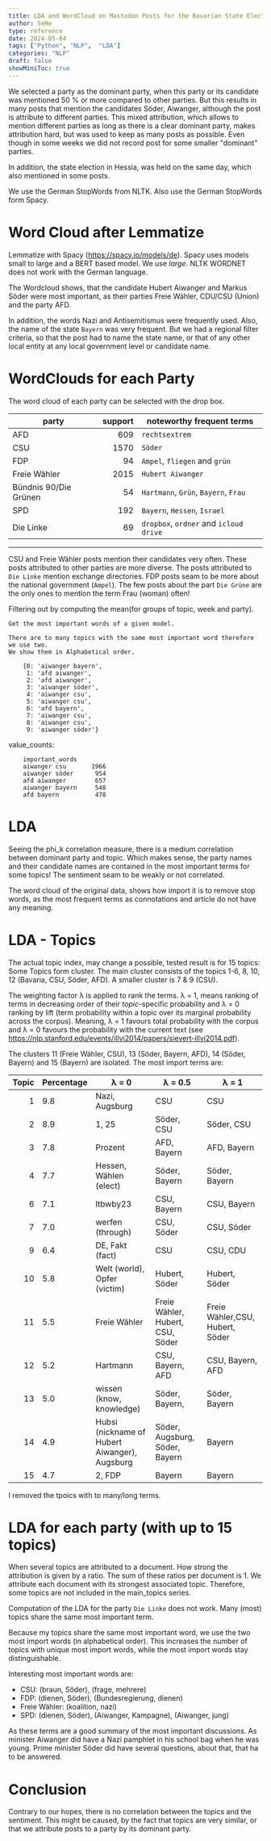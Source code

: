 ```yaml
---
title: LDA and WordCloud on Mastodon Posts for the Bavarian State Election!
author: SeHe
type: reference
date: 2024-05-04
tags: ["Python", "NLP",  "LDA"]
categories: "NLP"
draft: false
showMiniToc: true
---
```



We selected a party as the dominant party, when this party or its
candidate was mentioned 50 % or more compared to other parties. But this
results in many posts that mention the candidates Söder, Aiwanger,
although the post is attribute to different parties. This mixed
attribution, which allows to mention different parties as long as there
is a clear dominant party, makes attribution hard, but was used to keep
as many posts as possible. Even though in some weeks we did not record
post for some smaller \"dominant\" parties.

In addition, the state election in Hessia, was held on the same day,
which also mentioned in some posts.

We use the German StopWords from NLTK. Also use the German StopWords form Spacy.

# Word Cloud after Lemmatize

Lemmatize with Spacy (<https://spacy.io/models/de>). Spacy uses models
small to large and a BERT based model. We use *large*. NLTK WORDNET does not work with the German
language.

The Wordcloud shows, that the candidate Hubert Aiwanger and Markus Söder
were most important, as their parties Freie Wähler, CDU/CSU (Union) and
the party AFD.

In addition, the words Nazi and Antisemitismus were frequently used.
Also, the name of the state `Bayern` was very frequent. But we had a
regional filter criteria, so that the post had to name the state name,
or that of any other local entity at any local government level or
candidate name.

# WordClouds for each Party

The word cloud of each party can be selected with the drop box.

|party                 |   support  |               noteworthy frequent terms|
|----------------------|-----------:|----------------------------------------|
|AFD                   |        609 | `rechtsextrem`		                 |
|CSU                   |       1570 | `Söder`                                |
|FDP                   |         94 | `Ampel`, `fliegen` and `grün`          |
|Freie Wähler          |       2015 |`Hubert Aiwanger`                       |
|Bündnis 90/Die Grünen |         54 | `Hartmann`, `Grün`, `Bayern`, `Frau`   |
|SPD                   |        192 | `Bayern`, `Hessen`, `Israel`           |
|Die Linke             |         69 | `dropbox`, `ordner` and `icloud drive` |
  ------------------------------------------------------------------------

CSU and Freie Wähler posts mention their candidates very often. These
posts attributed to other parties are more diverse. The posts attributed
to `Die Linke` mention exchange directories. FDP posts seam to be more
about the national government (`Ampel`). The few posts about the part
`Die Grüne` are the only ones to mention the term Frau (woman) often!

Filtering out by computing the mean(for groups of topic, week and
party).

    Get the most important words of a given model.

    There are to many topics with the same most important word therefore we use two.
    We show them in Alphabetical order.

```
    {0: 'aiwanger bayern',
     1: 'afd aiwanger',
     2: 'afd aiwanger',
     3: 'aiwanger söder',
     4: 'aiwanger csu',
     5: 'aiwanger csu',
     6: 'afd bayern',
     7: 'aiwanger csu',
     8: 'aiwanger csu',
     9: 'aiwanger söder'}

```
 value_counts:
```
    important_words
    aiwanger csu       1966
    aiwanger söder      954
    afd aiwanger        657
    aiwanger bayern     548
    afd bayern          478
``` 
# LDA

Seeing the phi_k correlation measure, there is a medium correlation
between dominant party and topic. Which makes sense, the party names and
their candidate names are contained in the most important terms for some
topics! The sentiment seam to be weakly or not correlated.

The word cloud of the original data, shows how import it is to remove
stop words, as the most frequent terms as connotations and article do
not have any meaning.

# LDA - Topics

The actual topic index, may change a possible, tested result is for 15
topics: Some Topics form cluster. The main cluster consists of the
topics 1-6, 8, 10, 12 (Bavaria, CSU, Söder, AFD). A smaller cluster is 7
& 9 (CSU).

The weighting factor λ is applied to rank the terms. λ = 1, means
ranking of terms in decreasing order of their *topic*-specific
probability and λ = 0 ranking by lift (term probability within a topic
over its marginal probability across the corpus). Meaning, λ = 1 favours
total probability with the corpus and λ = 0 favours the probability with
the current text (see
<https://nlp.stanford.edu/events/illvi2014/papers/sievert-illvi2014.pdf>).

The clusters 11 (Freie Wähler, CSU), 13 (Söder, Bayern, AFD), 14 (Söder,
Bayern) and 15 (Bayern) are isolated. The most import terms are:


|  Topic |    Percentage | λ = 0                    |    λ = 0.5    |      λ = 1    |
| ------:|---------------|--------------------------|---------------|---------------|
|  1     |           9.8 | Nazi, Augsburg           | CSU           | CSU           |
|  2     |           8.9 | 1, 25                    | Söder, CSU    | Söder, CSU    |
|  3     |           7.8 | Prozent                  | AFD, Bayern   | AFD, Bayern   |
|  4     |           7.7 | Hessen, Wählen (elect)   | Söder, Bayern | Söder, Bayern |
|  6     |           7.1 | ltbwby23                 | CSU, Bayern   | CSU, Bayern   |
|  7     |           7.0 | werfen (through)         | CSU, Söder    | CSU, Söder    |                       
|  9     |           6.4 | DE, Fakt (fact)          | CSU           | CSU, CDU      |
|  10    |           5.8 | Welt (world), Opfer (victim) | Hubert, Söder |   Hubert, Söder |
|  11    |           5.5 | Freie Wähler                 |Freie Wähler,  Hubert, CSU, Söder  | Freie Wähler,CSU, Hubert, Söder |
|  12    |           5.2 | Hartmann                     |CSU, Bayern, AFD | CSU, Bayern, AFD|
|  13    |           5.0 | wissen (know, knowledge)     |Söder, Bayern,   |Söder, Bayern |
|  14    |           4.9 | Hubsi (nickname of Hubert Aiwanger), Augsburg |   Söder, Augsburg, Söder, Bayern | Bayern |
| 15    |            4.7 |2, FDP                       | Bayern           |Bayern |

I removed the tpoics with to many/long terms.

# LDA for each party (with up to 15 topics)

When several topics are attributed to a document. How strong the
attribution is given by a ratio. The sum of these ratios per document
is 1. We attribute each document with its strongest associated topic.
Therefore, some topics are not included in the main_topics series.

Computation of the LDA for the party `Die Linke` does not work. Many
(most) topics share the same most important term.

Because my topics share the same most important word, we use the two
most import words (in alphabetical order). This increases the number of
topics with unique most import words, while the most import words stay
distinguishable.

Interesting most important words are:

-   CSU: (braun, Söder), (frage, mehrere)
-   FDP: (dienen, Söder), (Bundesregierung, dienen)
-   Freie Wähler: (koalition, nazi)
-   SPD: (dienen, Söder), (Aiwanger, Kampagne), (Aiwanger, jung)

As these terms are a good summary of the most important discussions. As
minister Aiwanger did have a Nazi pamphlet in his school bag when he was
young. Prime minister Söder did have several questions, about that, that
ha to be answered.

# Conclusion

Contrary to our hopes, there is no correlation between the topics and
the sentiment. This might be caused, by the fact that topics are very
similar, or that we attribute posts to a party by its dominant party.